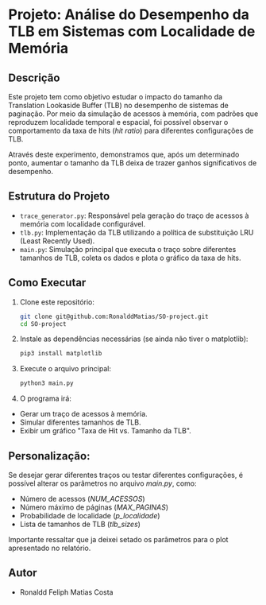 # Projeto: Análise do Desempenho da TLB em Sistemas com Localidade de Memória

## Descrição

Este projeto tem como objetivo estudar o impacto do tamanho da Translation Lookaside Buffer (TLB) no desempenho de sistemas de paginação. Por meio da simulação de acessos à memória, com padrões que reproduzem localidade temporal e espacial, foi possível observar o comportamento da taxa de hits (*hit ratio*) para diferentes configurações de TLB.

Através deste experimento, demonstramos que, após um determinado ponto, aumentar o tamanho da TLB deixa de trazer ganhos significativos de desempenho.

## Estrutura do Projeto

- `trace_generator.py`: Responsável pela geração do traço de acessos à memória com localidade configurável.
- `tlb.py`: Implementação da TLB utilizando a política de substituição LRU (Least Recently Used).
- `main.py`: Simulação principal que executa o traço sobre diferentes tamanhos de TLB, coleta os dados e plota o gráfico da taxa de hits.

## Como Executar

1. Clone este repositório:
   ```bash
   git clone git@github.com:RonalddMatias/SO-project.git
   cd SO-project

2. Instale as dependências necessárias (se ainda não tiver o matplotlib):
   ```bash
   pip3 install matplotlib

3. Execute o arquivo principal:
   ```bash
   python3 main.py

4. O programa irá:

- Gerar um traço de acessos à memória.
- Simular diferentes tamanhos de TLB.
- Exibir um gráfico "Taxa de Hit vs. Tamanho da TLB".

## Personalização:

Se desejar gerar diferentes traços ou testar diferentes configurações, é possível alterar os parâmetros no arquivo *main.py*, como:

- Número de acessos (*NUM_ACESSOS*)
- Número máximo de páginas (*MAX_PAGINAS*)
- Probabilidade de localidade (*p_localidade*)
- Lista de tamanhos de TLB (*tlb_sizes*)

Importante ressaltar que ja deixei setado os parâmetros para o plot apresentado no relatório.

## Autor

- Ronaldd Feliph Matias Costa
